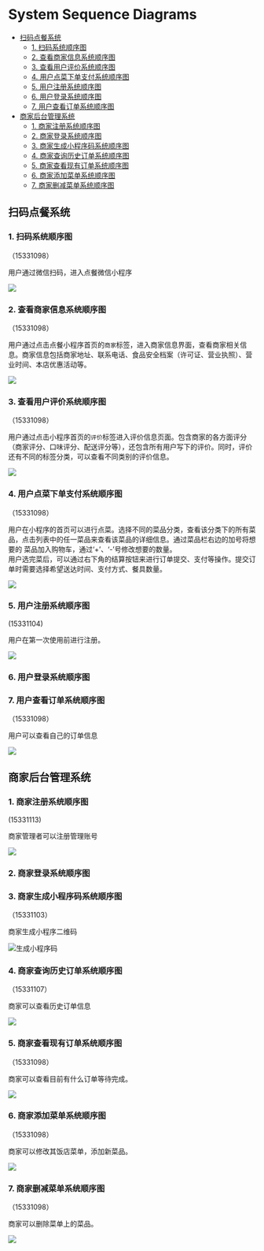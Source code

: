 # System Sequence Diagrams

- [扫码点餐系统](#扫码点餐系统)
  - [1. 扫码系统顺序图](#1-扫码系统顺序图)
  - [2. 查看商家信息系统顺序图](#2-查看商家信息系统顺序图)
  - [3. 查看用户评价系统顺序图](#3-查看用户评价系统顺序图)
  - [4. 用户点菜下单支付系统顺序图](#4-用户点菜下单支付系统顺序图)
  - [5. 用户注册系统顺序图](#5-用户注册系统顺序图)
  - [6. 用户登录系统顺序图](#6-用户登录系统顺序图)
  - [7. 用户查看订单系统顺序图](#7-用户查看订单系统顺序图)
- [商家后台管理系统](#商家后台管理系统)
  - [1. 商家注册系统顺序图](#1-商家注册系统顺序图)
  - [2. 商家登录系统顺序图](#2-商家登录系统顺序图)
  - [3. 商家生成小程序码系统顺序图](#3-商家生成小程序码系统顺序图)
  - [4. 商家查询历史订单系统顺序图](#4-商家查询历史订单系统顺序图)
  - [5. 商家查看现有订单系统顺序图](#5-商家查看现有订单系统顺序图)
  - [6. 商家添加菜单系统顺序图](#6-商家添加菜单系统顺序图)
  - [7. 商家删减菜单系统顺序图](#7-商家删减菜单系统顺序图)


## 扫码点餐系统

### 1. 扫码系统顺序图
（15331098）

用户通过微信扫码，进入点餐微信小程序  

![](../assets/images/sequence1.png)

### 2. 查看商家信息系统顺序图
（15331098）

用户通过点击点餐小程序首页的`商家`标签，进入商家信息界面，查看商家相关信息。商家信息包括商家地址、联系电话、食品安全档案（许可证、营业执照）、营业时间、本店优惠活动等。  

![](../assets/images/sequence2.png)


### 3. 查看用户评价系统顺序图
（15331098）

用户通过点击小程序首页的`评价`标签进入评价信息页面。包含商家的各方面评分（商家评分、口味评分、配送评分等），还包含所有用户写下的评价。同时，评价还有不同的标签分类，可以查看不同类别的评价信息。  

![](../assets/images/sequence3.png)  

### 4. 用户点菜下单支付系统顺序图
（15331098）

用户在小程序的首页可以进行点菜。选择不同的菜品分类，查看该分类下的所有菜品，点击列表中的任一菜品来查看该菜品的详细信息。通过菜品栏右边的加号将想要的
菜品加入购物车，通过‘+’、‘-’号修改想要的数量。  
用户选完菜后，可以通过右下角的结算按钮来进行订单提交、支付等操作。提交订单时需要选择希望送达时间、支付方式、餐具数量。

![](../assets/images/sequence4.png)

### 5. 用户注册系统顺序图
  (15331104)

用户在第一次使用前进行注册。

![](../assets/images/sequence9.png)


### 6. 用户登录系统顺序图



### 7. 用户查看订单系统顺序图
（15331098）

用户可以查看自己的订单信息  

![](../assets/images/sequence8.png)

## 商家后台管理系统

### 1. 商家注册系统顺序图
 (15331113)
 
商家管理者可以注册管理账号

![](../assets/images/sequence12.png)

### 2. 商家登录系统顺序图



### 3. 商家生成小程序码系统顺序图

（15331103）

商家生成小程序二维码

![生成小程序码](../assets/images/sequence10.png)

### 4. 商家查询历史订单系统顺序图

（15331107）

商家可以查看历史订单信息

![](../assets/images/sequence11.png)

### 5. 商家查看现有订单系统顺序图
（15331098）

商家可以查看目前有什么订单等待完成。

![](../assets/images/sequence5.png)

### 6. 商家添加菜单系统顺序图
（15331098）

商家可以修改其饭店菜单，添加新菜品。

![](../assets/images/sequence6.png)

### 7. 商家删减菜单系统顺序图
（15331098）

商家可以删除菜单上的菜品。

![](../assets/images/sequence7.png)
